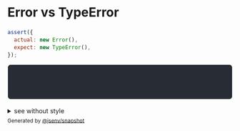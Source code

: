 # Error vs TypeError

```js
assert({
  actual: new Error(),
  expect: new TypeError(),
});
```

![img](throw.svg)

<details>
  <summary>see without style</summary>

```console
AssertionError: actual and expect are different

actual: Error
expect: TypeError
```

</details>


<sub>
  Generated by <a href="https://github.com/jsenv/core/tree/main/packages/independent/snapshot">@jsenv/snapshot</a>
</sub>